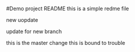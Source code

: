 #Demo project README
this is a simple redme file


new uopdate

update for new branch

this is the master change
this is bound to trouble
